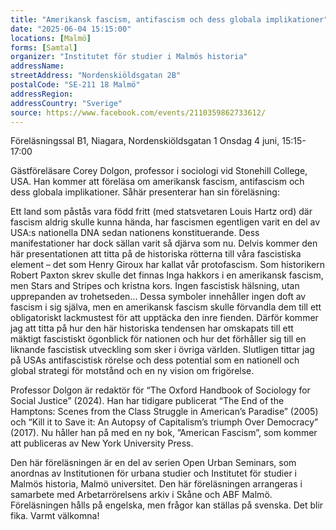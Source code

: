 ```yaml
---
title: "Amerikansk fascism, antifascism och dess globala implikationer"
date: "2025-06-04 15:15:00"
locations: [Malmö]
forms: [Samtal]
organizer: "Institutet för studier i Malmös historia"
addressName: 
streetAddress: "Nordenskiöldsgatan 2B"
postalCode: "SE-211 18 Malmö"
addressRegion:
addressCountry: "Sverige"
source: https://www.facebook.com/events/2110359862733612/
---
```

Föreläsningssal B1, Niagara, Nordenskiöldsgatan 1
Onsdag 4 juni, 15:15-17:00

Gästföreläsare Corey Dolgon, professor i sociologi vid Stonehill College, USA. Han kommer att föreläsa om amerikansk fascism, antifascism och dess globala implikationer. Såhär presenterar han sin föreläsning:

Ett land som påstås vara född fritt (med statsvetaren Louis Hartz ord) där fascism aldrig skulle kunna hända, har fascismen egentligen varit en del av USA:s nationella DNA sedan nationens konstituerande. Dess manifestationer har dock sällan varit så djärva som nu. Delvis kommer den här presentationen att titta på de historiska rötterna till våra fascistiska element – det som Henry Giroux har kallat vår protofascism. Som historikern Robert Paxton skrev skulle det finnas Inga hakkors i en amerikansk fascism, men Stars and Stripes och kristna kors. Ingen fascistisk hälsning, utan upprepanden av trohetseden... Dessa symboler innehåller ingen doft av fascism i sig själva, men en amerikansk fascism skulle förvandla dem till ett obligatoriskt lackmustest för att upptäcka den inre fienden. Därför kommer jag att titta på hur den här historiska tendensen har omskapats till ett mäktigt fascistiskt ögonblick för nationen och hur det förhåller sig till en liknande fascistisk utveckling som sker i övriga världen. Slutligen tittar jag på USAs antifascistisk rörelse och dess potential som en nationell och global strategi för motstånd och en ny vision om frigörelse.

Professor Dolgon är redaktör för “The Oxford Handbook of Sociology for Social Justice” (2024). Han har tidigare publicerat “The End of the Hamptons: Scenes from the Class Struggle in American’s Paradise” (2005) och “Kill it to Save it: An Autopsy of Capitalism’s triumph Over Democracy” (2017). Nu håller han på med en ny bok, ”American Fascism”, som kommer att publiceras av New York University Press.

Den här föreläsningen är en del av serien Open Urban Seminars, som anordnas av Institutionen för urbana studier och Institutet för studier i Malmös historia, Malmö universitet. Den här föreläsningen arrangeras i samarbete med Arbetarrörelsens arkiv i Skåne och ABF Malmö. Föreläsningen hålls på engelska, men frågor kan ställas på svenska. Det blir fika. Varmt välkomna!
